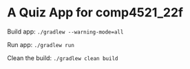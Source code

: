 # A Quiz App for comp4521_22f

Build app: ```./gradlew --warning-mode=all ```

Run app: ```./gradlew run```

Clean the build: ```./gradlew clean build ```
